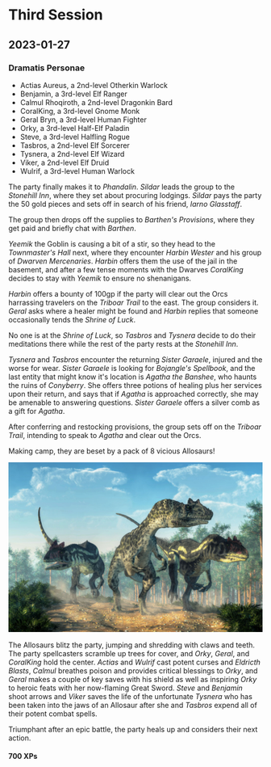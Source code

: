 # Third Session

## 2023-01-27

### Dramatis Personae

- Actias Aureus, a 2nd-level Otherkin Warlock
- Benjamin, a 3rd-level Elf Ranger
- Calmul Rhoqiroth, a 2nd-level Dragonkin Bard
- CoralKing, a 3rd-level Gnome Monk
- Geral Bryn, a 3rd-level Human Fighter
- Orky, a 3rd-level Half-Elf Paladin
- Steve, a 3rd-level Halfling Rogue
- Tasbros, a 2nd-level Elf Sorcerer
- Tysnera, a 2nd-level Elf Wizard
- Viker, a 2nd-level Elf Druid
- Wulrif, a 3rd-level Human Warlock

The party finally makes it to *Phandalin*. *Sildar* leads the group to the *Stonehill Inn*, where they set about procuring lodgings. *Sildar* pays the
party the 50 gold pieces and sets off in search of his friend, *Iarno Glasstaff*.

The group then drops off the supplies to *Barthen's Provisions*, where they get paid and briefly chat with *Barthen*.

*Yeemik* the Goblin is causing a bit of a stir, so they head to the *Townmaster's Hall* next, where they encounter *Harbin Wester* and his group of *Dwarven Mercenaries*. *Harbin* offers them the use of the jail in the basement, and after a few tense moments with the Dwarves *CoralKing* decides
to stay with *Yeemik* to ensure no shenanigans.

*Harbin* offers a bounty of 100gp if the party will clear out the Orcs harrassing travelers on the *Triboar Trail* to the east. The group considers it. *Geral* asks where a healer might be found and *Harbin* replies that someone occasionally tends the *Shrine of Luck*.

No one is at the *Shrine of Luck*, so *Tasbros* and *Tysnera* decide to do their meditations there while the rest of the party rests at the *Stonehill Inn*.

*Tysnera* and *Tasbros* encounter the returning *Sister Garaele*, injured and the worse for wear. *Sister Garaele* is looking for *Bojangle's Spellbook*,
and the last entity that might know it's location is *Agatha the Banshee*, who haunts the ruins of *Conyberry*. She offers three potions of healing plus
her services upon their return, and says that if *Agatha* is approached correctly, she may be amenable to answering questions. *Sister Garaele* offers a silver comb as a gift for *Agatha*.

After conferring and restocking provisions, the group sets off on the *Triboar Trail*, intending to speak to *Agatha* and clear out the Orcs.

Making camp, they are beset by a pack of 8 vicious Allosaurs!

![Allosaurus Attack!](images/allosaurs.jpeg)

The Allosaurs blitz the party, jumping and shredding with claws and teeth. The party spellcasters scramble up trees for cover,
and *Orky*, *Geral*, and *CoralKing* hold the center.  *Actias* and *Wulrif* cast potent curses and *Eldricth Blasts*, *Calmul* breathes
poison and provides critical blessings to *Orky*, and *Geral* makes a couple of key saves with his shield as well as inspiring *Orky*
to heroic feats with her now-flaming Great Sword. *Steve* and *Benjamin* shoot arrows and *Viker* saves the life of the unfortunate *Tysnera* who has
been taken into the jaws of an Allosaur after she and *Tasbros* expend all of their potent combat spells.

Triumphant after an epic battle, the party heals up and considers their next action.

#### 700 XPs
